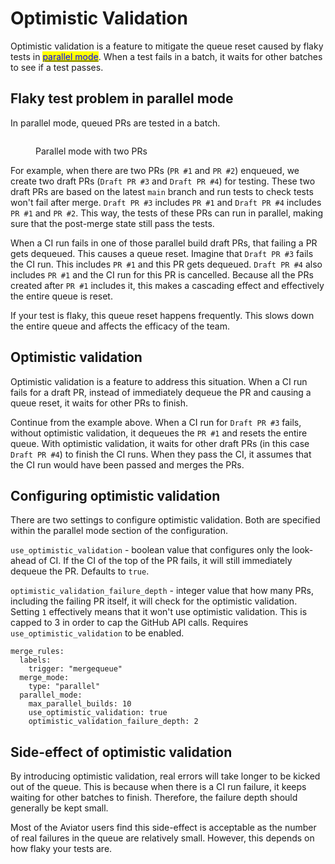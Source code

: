 # Optimistic Validation

Optimistic validation is a feature to mitigate the queue reset caused by flaky tests in [<mark style="color:blue;">parallel mode</mark>](parallel-mode/). When a test fails in a batch, it waits for other batches to see if a test passes.

## Flaky test problem in parallel mode

In parallel mode, queued PRs are tested in a batch.

<figure><img src="../../.gitbook/assets/Screen Shot 2023-07-16 at 11.58.37 AM.png" alt=""><figcaption><p>Parallel mode with two PRs</p></figcaption></figure>

For example, when there are two PRs (`PR #1` and `PR #2`) enqueued, we create two draft PRs (`Draft PR #3` and `Draft PR #4`) for testing. These two draft PRs are based on the latest `main` branch and run tests to check tests won't fail after merge. `Draft PR #3` includes `PR #1` and `Draft PR #4` includes `PR #1` and `PR #2`. This way, the tests of these PRs can run in parallel, making sure that the post-merge state still pass the tests.

When a CI run fails in one of those parallel build draft PRs, that failing a PR gets dequeued. This causes a queue reset. Imagine that `Draft PR #3` fails the CI run. This includes `PR #1` and this PR gets dequeued. `Draft PR #4` also includes `PR #1` and the CI run for this PR is cancelled. Because all the PRs created after `PR #1` includes it, this makes a cascading effect and effectively the entire queue is reset.

If your test is flaky, this queue reset happens frequently. This slows down the entire queue and affects the efficacy of the team.

## Optimistic validation

Optimistic validation is a feature to address this situation. When a CI run fails for a draft PR, instead of immediately dequeue the PR and causing a queue reset, it waits for other PRs to finish.

Continue from the example above. When a CI run for `Draft PR #3` fails, without optimistic validation, it dequeues the `PR #1` and resets the entire queue. With optimistic validation, it waits for other draft PRs (in this case `Draft PR #4`) to finish the CI runs. When they pass the CI, it assumes that the CI run would have been passed and merges the PRs.

## Configuring optimistic validation

There are two settings to configure optimistic validation. Both are specified within the parallel mode section of the configuration.

`use_optimistic_validation` - boolean value that configures only the look-ahead of CI. If the CI of the top of the PR fails, it will still immediately dequeue the PR. Defaults to `true`.

`optimistic_validation_failure_depth` - integer value that how many PRs, including the failing PR itself, it will check for the optimistic validation. Setting `1` effectively means that it won't use optimistic validation. This is capped to 3 in order to cap the GitHub API calls. Requires `use_optimistic_validation` to be enabled.

```
merge_rules:
  labels:
    trigger: "mergequeue"
  merge_mode:
    type: "parallel"
  parallel_mode:
    max_parallel_builds: 10
    use_optimistic_validation: true
    optimistic_validation_failure_depth: 2
```

## Side-effect of optimistic validation

By introducing optimistic validation, real errors will take longer to be kicked out of the queue. This is because when there is a CI run failure, it keeps waiting for other batches to finish. Therefore, the failure depth should generally be kept small.

Most of the Aviator users find this side-effect is acceptable as the number of real failures in the queue are relatively small. However, this depends on how flaky your tests are.
